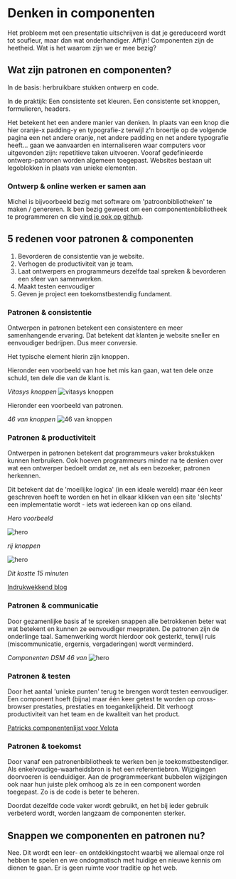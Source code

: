 # Denken in componenten

Het probleem met een presentatie uitschrijven is dat je gereduceerd wordt tot soufleur, maar dan wat onderhandiger.
Affijn!
Componenten zijn de heetheid. Wat is het waarom zijn we er mee bezig?

## Wat zijn patronen en componenten?

In de basis: herbruikbare stukken ontwerp en code. 

In de praktijk: Een consistente set kleuren. Een consistente set knoppen, formulieren, headers.

Het betekent het een andere manier van denken. In plaats van een knop die hier oranje-x padding-y en typografie-z terwijl z'n broertje op de volgende pagina een net andere oranje, net andere padding en net andere typografie heeft... gaan we aanvaarden en internaliseren waar computers voor uitgevonden zijn: repetitieve taken uitvoeren. Vooraf gedefinieerde ontwerp-patronen worden algemeen toegepast. Websites bestaan uit legoblokken in plaats van unieke elementen.

### Ontwerp & online werken er samen aan
Michel is bijvoorbeeld bezig met software om 'patroonbibliotheken' te maken / genereren.
Ik ben bezig geweest om een componentenbibliotheek te programmeren en die [vind je ook op github](https://github.com/indrukwekkend/WP-componenten).

## 5 redenen voor patronen & componenten

1) Bevorderen de consistentie van je website.
2) Verhogen de productiviteit van je team.
3) Laat ontwerpers en programmeurs dezelfde taal spreken & bevorderen een sfeer van samenwerken.
4) Maakt testen eenvoudiger
5) Geven je project een toekomstbestendig fundament.

### Patronen & consistentie

Ontwerpen in patronen betekent een consistentere en meer samenhangende ervaring.
Dat betekent dat klanten je website sneller en eenvoudiger bedrijpen.
Dus meer conversie.

Het typische element hierin zijn knoppen.

Hieronder een voorbeeld van hoe het mis kan gaan, wat ten dele onze schuld, ten dele die van de klant is.

*Vitasys knoppen*
![vitasys knoppen](http://indrukwekkend.nl/presentatie-sjerp/vitasys-knoppen.png)

Hieronder een voorbeeld van patronen.

*46 van knoppen*
![46 van knoppen](http://indrukwekkend.nl/presentatie-sjerp/46-van-knoppen.png)

### Patronen & productiviteit

Ontwerpen in patronen betekent dat programmeurs vaker brokstukken kunnen herbruiken.
Ook hoeven programmeurs minder na te denken over wat een ontwerper bedoelt omdat ze, net als een bezoeker, patronen herkennen. 

Dit betekent dat de 'moeilijke logica' (in een ideale wereld) maar één keer geschreven hoeft te worden en het in elkaar klikken van een site 'slechts' een implementatie wordt - iets wat iedereen kan op ons eiland.

*Hero voorbeeld*

![hero](http://indrukwekkend.nl/presentatie-sjerp/hero.png)

*rij knoppen*

![hero](http://indrukwekkend.nl/presentatie-sjerp/rij-knoppen.png)

*Dit kostte 15 minuten*

[Indrukwekkend blog](https://indrukwekkend.nl/blog/)


### Patronen & communicatie

Door gezamenlijke basis af te spreken snappen alle betrokkenen beter wat wat betekent en kunnen ze eenvoudiger meepraten. De patronen zijn de onderlinge taal. Samenwerking wordt hierdoor ook gesterkt, terwijl ruis (miscommunicatie, ergernis, vergaderingen) wordt verminderd.

*Componenten DSM 46 van*
![hero](http://indrukwekkend.nl/presentatie-sjerp/gezamenlijke-taal.png)

### Patronen & testen 

Door het aantal 'unieke punten' terug te brengen wordt testen eenvoudiger. Een component hoeft (bijna) maar één keer getest te worden op cross-browser prestaties, prestaties en toegankelijkheid. Dit verhoogt productiviteit van het team en de kwaliteit van het product.

[Patricks componentenlijst voor Velota](http://construction.meerindruk.nl/)

### Patronen & toekomst

Door vanaf een patronenbibliotheek te werken ben je toekomstbestendiger. Als enkelvoudige-waarheidsbron is het een referentiebron. Wijzigingen doorvoeren is eenduidiger. Aan de programmeerkant bubbelen wijzigingen ook naar hun juiste plek omhoog als ze in een component worden toegepast. Zo is de code is beter te beheren. 

Doordat dezelfde code vaker wordt gebruikt, en het bij ieder gebruik verbeterd wordt, worden langzaam de componenten sterker.

## Snappen we componenten en patronen nu?
Nee. Dit wordt een leer- en ontdekkingstocht waarbij we allemaal onze rol hebben te spelen en we ondogmatisch met huidige en nieuwe kennis om dienen te gaan. Er is geen ruimte voor traditie op het web.
